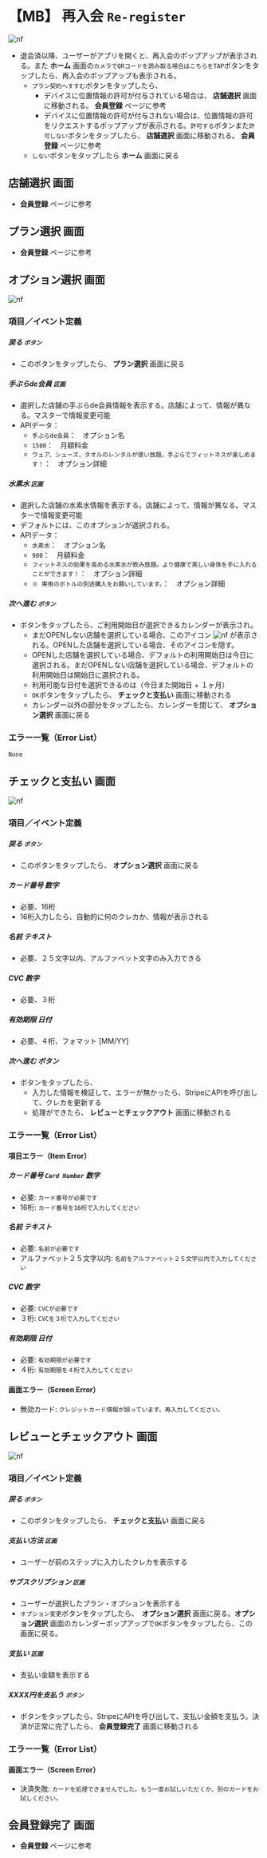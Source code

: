 # 【MB】 **再入会**  `Re-register`  

![nf](image/jp/mb/101member/re-register.png)

- 退会済以降、ユーザーがアプリを開くと、再入会のポップアップが表示される。また **ホーム** 画面の`カメラでQRコードを読み取る場合はこちらをTAP`ボタンをタップしたら、再入会のポップアップも表示される。
    - `プラン契約へすすむ`ボタンをタップしたら、
        - デバイスに位置情報の許可が付与されている場合は、 **店舗選択** 画面に移動される。 **会員登録** ページに参考
        - デバイスに位置情報の許可が付与されない場合は、位置情報の許可をリクエストするポップアップが表示される。`許可する`ボタンまた`許可しない`ボタンをタップしたら、 **店舗選択** 画面に移動される。 **会員登録** ページに参考
    - `しない`ボタンをタップしたら **ホーム** 画面に戻る

## **店舗選択** 画面

- **会員登録** ページに参考

## **プラン選択** 画面

- **会員登録** ページに参考

## **オプション選択** 画面

![nf](image/jp/mb/101member/select-option.png)

### 項目／イベント定義

##### 戻る `ボタン`

- このボタンをタップしたら、 **プラン選択** 画面に戻る

##### 手ぶらde会員 `区画`

- 選択した店舗の手ぶらde会員情報を表示する。店舗によって、情報が異なる。マスターで情報変更可能
- APIデータ：
    - `手ぶらde会員`：　オプション名
    - `1500`：　月額料金
    - `ウェア、シューズ、タオルのレンタルが使い放題。手ぶらでフィットネスが楽しめます！`：　オプション詳細

##### 水素水 `区画`

- 選択した店舗の水素水情報を表示する。店舗によって、情報が異なる。マスターで情報変更可能
- デフォルトには、このオプションが選択される。
- APIデータ：
    - `水素水`：　オプション名
    - `900`：　月額料金
    - `フィットネスの効果を高める水素水が飲み放題。より健康で美しい身体を手に入れることができます！`：　オプション詳細
    - `※ 専用のボトルの別途購入をお願いしています。`：　オプション詳細

##### 次へ進む `ボタン`

- ボタンをタップしたら、ご利用開始日が選択できるカレンダーが表示され。
    - まだOPENしない店舗を選択している場合、このアイコン ![nf](image/jp/mb/101member/open-icon.png) が表示される。OPENした店舗を選択している場合、そのアイコンを隠す。
    - OPENした店舗を選択している場合、デフォルトの利用開始日は今日に選択される。まだOPENしない店舗を選択している場合、デフォルトの利用開始日は開始日に選択される。
    - 利用可能な日付を選択できるのは（今日また開始日 + １ヶ月）
    - `OK`ボタンをタップしたら、 **チェックと支払い** 画面に移動される
    - カレンダー以外の部分をタップしたら、カレンダーを閉じて、 **オプション選択** 画面に戻る

### エラー一覧（Error List）

`None`

## **チェックと支払い** 画面

![nf](image/jp/mb/101member/enter-credit-card.png)

### 項目／イベント定義

##### 戻る `ボタン`

- このボタンをタップしたら、 **オプション選択** 画面に戻る

##### カード番号   **数字**

- 必要、16桁
- 16桁入力したら、自動的に何のクレカか、情報が表示される

##### 名前  **テキスト**

- 必要、２５文字以内、アルファベット文字のみ入力できる

##### CVC   **数字**

- 必要、３桁

##### 有効期限   **日付**

- 必要、４桁、フォマット [MM/YY]

##### 次へ進む   **ボタン**
- ボタンをタップしたら、
    - 入力した情報を検証して、エラーが無かったら、StripeにAPIを呼び出して、クレカを更新する
    - 処理ができたら、 **レビューとチェックアウト** 画面に移動される

### エラー一覧（Error List）

#### 項目エラー（Item Error）

##### カード番号  `Card Number`  **数字**

- 必要: `カード番号が必要です`
- 16桁: `カード番号を16桁で入力してください`

##### 名前  **テキスト**

- 必要: `名前が必要です`
- アルファベット２５文字以内: `名前をアルファベット２５文字以内で入力してください`

##### CVC   **数字**

- 必要: `CVCが必要です`
- ３桁: `CVCを３桁で入力してください`

##### 有効期限  **日付**

- 必要: `有効期限が必要です`
- ４桁: `有効期限を４桁で入力してください`

#### 画面エラー（Screen Error）

- 無効カード: `クレジットカード情報が誤っています。再入力してください。`

## **レビューとチェックアウト** 画面

![nf](image/jp/mb/101member/check-out.png)

### 項目／イベント定義

##### 戻る `ボタン`

- このボタンをタップしたら、 **チェックと支払い** 画面に戻る

##### 支払い方法 `区画`

- ユーザーが前のステップに入力したクレカを表示する

##### サブスクリプション `区画`

- ユーザーが選択したプラン・オプションを表示する
- `オプション変更`ボタンをタップしたら、　**オプション選択** 画面に戻る。**オプション選択** 画面のカレンダーポップアップで`OK`ボタンをタップしたら、この画面に戻る。

##### 支払い `区画`

- 支払い金額を表示する

##### XXXX円を支払う `ボタン`

- ボタンをタップしたら、StripeにAPIを呼び出して、支払い金額を支払う。決済が正常に完了したら、 **会員登録完了** 画面に移動される

### エラー一覧（Error List）

#### 画面エラー（Screen Error）

- 決済失敗:   `カードを処理できませんでした。もう一度お試しいただくか、別のカードをお試しください。`

## **会員登録完了** 画面

- **会員登録** ページに参考